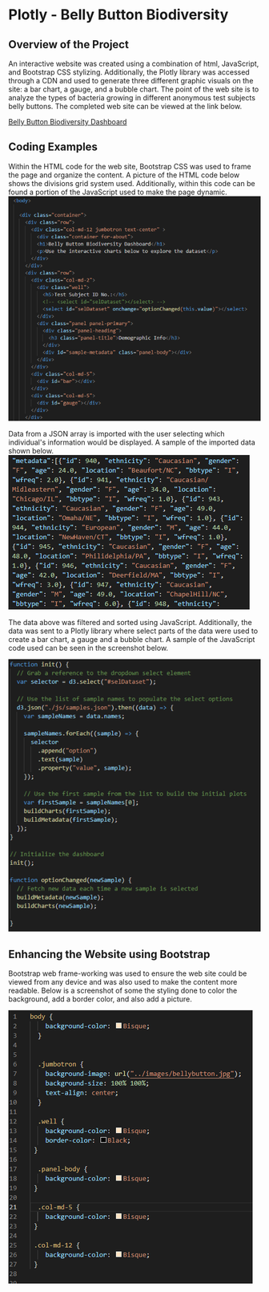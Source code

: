# Plotly - Belly Button Biodiversity
## Overview of the Project
An interactive website was created using a combination of html, JavaScript, and Bootstrap CSS stylizing.  Additionally, the Plotly library was accessed through a CDN and used to generate three different graphic visuals on the site: a bar chart, a gauge, and a bubble chart.  The point of the web site is to analyze the types of bacteria growing in different anonymous test subjects belly buttons.  The completed web site can be viewed at the link below.

[Belly Button Biodiversity Dashboard](https://eric-himburg.github.io/plotly/)


## Coding Examples
Within the HTML code for the web site, Bootstrap CSS was used to frame the page and organize the content.  A picture of the HTML code below shows the divisions grid system used.  Additionally, within this code can be found a portion of the JavaScript used to make the page dynamic.
![A portion of the HTML code used to create the web site](screenshots/html.png)

Data from a JSON array is imported with the user selecting which individual's information would be displayed.  A sample of the imported data shown below.   
![portion of the JSON data array](screenshots/json.png)

The data above was filtered and sorted using JavaScript.  Additionally, the data was sent to a Plotly library where select parts of the data were used to create a bar chart, a gauge and a bubble chart.  A sample of the JavaScript code used can be seen in the screenshot below.

![potion of JavaScript coding](screenshots/javascript.png)

## Enhancing the Website using Bootstrap
Bootstrap web frame-working was used to ensure the web site could be viewed from any device and was also used to make the content more readable.  Below is a screenshot of some the styling done to color the background, add a border color, and also add a picture.   

![Bootstrap CSS style sheet](screenshots/css.png)







